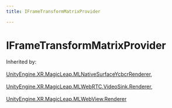 ```yaml
---
title: IFrameTransformMatrixProvider

---
```


# IFrameTransformMatrixProvider







Inherited by: <br></br>[UnityEngine.XR.MagicLeap.MLNativeSurfaceYcbcrRenderer](/versioned_docs/version-03-Jan-2023/unity-api/api/UnityEngine.XR.MagicLeap/UnityEngine.XR.MagicLeap.MLNativeSurfaceYcbcrRenderer.md), <br></br>[UnityEngine.XR.MagicLeap.MLWebRTC.VideoSink.Renderer](/versioned_docs/version-03-Jan-2023/unity-api/api/UnityEngine.XR.MagicLeap/MLWebRTC/VideoSink/UnityEngine.XR.MagicLeap.MLWebRTC.VideoSink.Renderer.md), <br></br>[UnityEngine.XR.MagicLeap.MLWebView.Renderer](/versioned_docs/version-03-Jan-2023/unity-api/api/UnityEngine.XR.MagicLeap/MLWebView/UnityEngine.XR.MagicLeap.MLWebView.Renderer.md)




